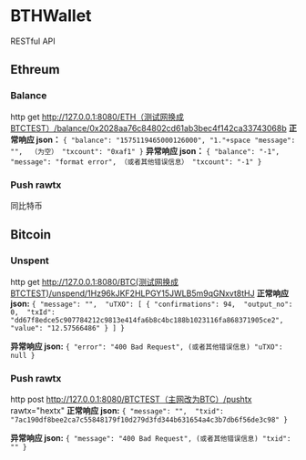 # BTHWallet
RESTful API

## Ethreum 

### Balance 
http get http://127.0.0.1:8080/ETH（测试网换成BTCTEST）/balance/0x2028aa76c84802cd61ab3bec4f142ca33743068b 
**正常响应 json：**
    `{
        "balance": "1575119465000126000", "1."+space
        "message": "",  （为空）
        "txcount": "0xaf1"
    }`
**异常响应 json：**
    `{
        "balance": "-1", 
        "message": "format error", （或者其他错误信息）
        "txcount": "-1"
    }`
### Push rawtx
同比特币

## Bitcoin

### Unspent
http get http://127.0.0.1:8080/BTC(测试网换成BTCTEST)/unspend/1Hz96kJKF2HLPGY15JWLB5m9qGNxvt8tHJ 
**正常响应 json:**
    `{
        "message": "", 
        "uTXO": [
            {
                "confirmations": 94, 
                "output_no": 0, 
                "txId": "dd67f8edce5c907784212c9813e414fa6b8c4bc188b1023116fa868371905ce2", 
                "value": "12.57566486"
            }
        ]
    }`

**异常响应 json:**
    `{
        "error": "400 Bad Request", (或者其他错误信息)
        "uTXO": null
    }`

### Push rawtx
http post http://127.0.0.1:8080/BTCTEST（主网改为BTC）/pushtx  rawtx="hextx"
**正常响应 json:**
    `{
        "message": "", 
        "txid": "7ac190df8bee2ca7c55848179f10d279d3fd344b631654a4c3b7db6f56de3c98"
    }`

**异常响应 json:**
    `{
        "message": "400 Bad Request", (或者其他错误信息)
        "txid": ""
    }`






